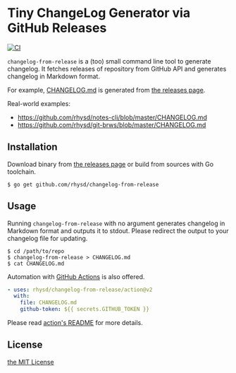 Tiny ChangeLog Generator via GitHub Releases
============================================
[![CI][ci-badge]][ci]

`changelog-from-release` is a (too) small command line tool to generate changelog.
It fetches releases of repository from GitHub API and generates changelog in Markdown format.

For example, [CHANGELOG.md](./CHANGELOG.md) is generated from [the releases page][releases].

Real-world examples:

- https://github.com/rhysd/notes-cli/blob/master/CHANGELOG.md
- https://github.com/rhysd/git-brws/blob/master/CHANGELOG.md

## Installation

Download binary from [the releases page](https://github.com/rhysd/changelog-from-release/releases) or
build from sources with Go toolchain.

```
$ go get github.com/rhysd/changelog-from-release
```

## Usage

Running `changelog-from-release` with no argument generates changelog in Markdown format and outputs
it to stdout. Please redirect the output to your changelog file for updating.

```
$ cd /path/to/repo
$ changelog-from-release > CHANGELOG.md
$ cat CHANGELOG.md
```

Automation with [GitHub Actions][gh-actions] is also offered.

```yaml
- uses: rhysd/changelog-from-release/action@v2
  with:
    file: CHANGELOG.md
    github-token: ${{ secrets.GITHUB_TOKEN }}
```

Please read [action's README](./action/README.md) for more details.

## License

[the MIT License](LICENSE.txt)

[releases]: https://github.com/rhysd/changelog-from-release/releases
[ci]: https://github.com/rhysd/changelog-from-release/actions?query=workflow%3ACI+branch%3Amaster
[ci-badge]: https://github.com/rhysd/changelog-from-release/workflows/CI/badge.svg?branch=master&event=push
[gh-actions]: https://github.com/features/actions
